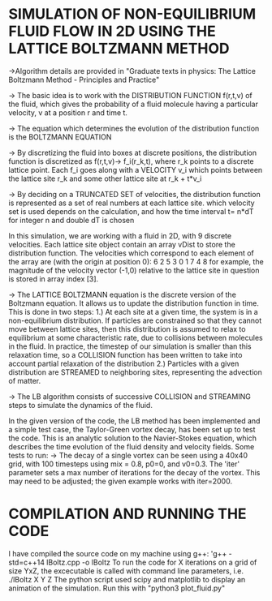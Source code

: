 # SIMULATION OF NON-EQUILIBRIUM FLUID FLOW IN 2D USING THE LATTICE BOLTZMANN METHOD

->Algorithm details are provided in "Graduate texts in physics: The Lattice Boltzmann Method - Principles and Practice"

-> The basic idea is to work with the DISTRIBUTION FUNCTION f(r,t,v) of the fluid, which gives the probability of a fluid
molecule having a particular velocity, v at a position r and time t.

-> The equation which determines the evolution of the distribution function is the BOLTZMANN EQUATION

-> By discretizing the fluid into boxes at discrete positions, the distribution function is discretized as
    f(r,t,v)-> f_i(r_k,t), where r_k points to a discrete lattice point. Each f_i goes along with a VELOCITY v_i
    which points between the lattice site r_k and some other lattice site at r_k + t*v_i

-> By deciding on a TRUNCATED SET of velocities, the distribution function is represented as a set of real numbers at each lattice site.
    which velocity set is used depends on the calculation, and how the time interval t= n*dT for integer n and double dT is chosen

In this simulation, we are working with a fluid in 2D, with 9 discrete velocities. Each lattice site object contain an array vDist to store
the distribution function. The velocities which correspond to each element of the array are (with the origin at position 0):
        6 2 5
        3 0 1
        7 4 8
for example, the magnitude of the velocity vector (-1,0) relative to the lattice site in question is stored in array index [3].

-> The LATTICE BOLTZMANN equation is the discrete version of the Boltzmann equation. It allows us to update the distribution
function in time. This is done in two steps:
1.) At each site at a given time, the system is in a non-equilibrium distribution. If particles are constrained so that
they cannot move between lattice sites, then this distribution is assumed to relax to equilibrium at some characteristic
rate, due to collisions between molecules in the fluid. In practice, the timestep of our simulation is smaller than this
relaxation time, so a COLLISION function has been written to take into account partial relaxation of the distribution
2.) Particles with a given distribution are STREAMED to neighboring sites, representing the advection of matter.

-> The LB algorithm consists of successive COLLISION and STREAMING steps to simulate the dynamics of the fluid.

In the given version of the code, the LB method has been implemented and a simple test case, the Taylor-Green vortex decay,
has been set up to test the code. This is an analytic solution to the Navier-Stokes equation, which describes the time evolution
of the fluid density and velocity fields. 
Some tests to run:
-> The decay of a single vortex can be seen using a 40x40 grid, with 100 timesteps using mix = 0.8, p0=0, and v0=0.3. The 'iter' parameter sets a max number of iterations for the decay of the vortex. This may need to be adjusted; the given example works with iter=2000.  

# COMPILATION AND RUNNING THE CODE
I have compiled the source code on my machine using g++: 'g++ -std=c++14 lBoltz.cpp -o lBoltz
To run the code for X iterations on a grid of size YxZ, the excecutable is called with command line parameters, i.e. ./lBoltz X Y Z
The python script used scipy and matplotlib to display an animation of the simulation. Run this with "python3 plot_fluid.py"
